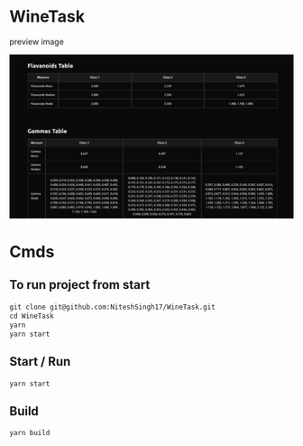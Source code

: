 
# WineTask

preview image

![Alt text](/assets/preview.png)

# Cmds
## To run project from start
```
git clone git@github.com:NiteshSingh17/WineTask.git
cd WineTask
yarn
yarn start
```

## Start / Run
```
yarn start
```


## Build
```
yarn build
```
